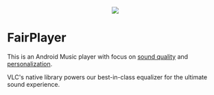 <p align="center">
    <a href="https://markjivko.com/fairplayer/">
        <img src="https://repository-images.githubusercontent.com/453331355/f248834f-69d4-4457-891e-a104f61c70a9"/>
    </a>
</p>

# FairPlayer

This is an Android Music player with focus on [sound quality](https://markjivko.com/fairplayer/) and [personalization](https://github.com/markjivko/fairplayer-sdk).

VLC's native library powers our best-in-class equalizer for the ultimate sound experience.
